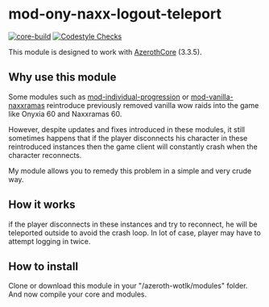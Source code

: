 # mod-ony-naxx-logout-teleport
[![core-build](https://github.com/valsan-azerty-boi/mod-ony-naxx-logout-teleport/actions/workflows/core-build.yml/badge.svg)](https://github.com/valsan-azerty-boi/mod-ony-naxx-logout-teleport/actions/workflows/core-build.yml)
[![Codestyle Checks](https://github.com/valsan-azerty-boi/mod-ony-naxx-logout-teleport/actions/workflows/codestyle.yml/badge.svg)](https://github.com/valsan-azerty-boi/mod-ony-naxx-logout-teleport/actions/workflows/codestyle.yml)

This module is designed to work with [AzerothCore](https://www.azerothcore.org/) (3.3.5).

## Why use this module
Some modules such as [mod-individual-progression](https://github.com/ZhengPeiRu21/mod-individual-progression) or [mod-vanilla-naxxramas](https://github.com/sogladev/mod-vanilla-naxxramas) reintroduce previously removed vanilla wow raids into the game like Onyxia 60 and Naxxramas 60.

However, despite updates and fixes introduced in these modules, it still sometimes happens that if the player disconnects his character in these reintroduced instances then the game client will constantly crash when the character reconnects.

My module allows you to remedy this problem in a simple and very crude way.

## How it works
if the player disconnects in these instances and try to reconnect, he will be teleported outside to avoid the crash loop. In lot of case, player may have to attempt logging in twice.

## How to install
Clone or download this module in your "/azeroth-wotlk/modules" folder. And now compile your core and modules.
